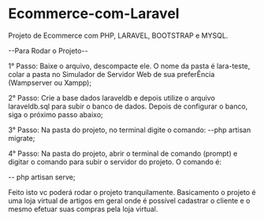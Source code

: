 # Ecommerce-com-Laravel
Projeto de Ecommerce com PHP, LARAVEL, BOOTSTRAP e MYSQL.

--Para Rodar o Projeto--

1° Passo:
Baixe o arquivo, descompacte ele. O nome da pasta é lara-teste, colar a pasta no Simulador de Servidor Web de sua preferÊncia (Wampserver ou Xampp);

2° Passo:
Crie a base dados laraveldb e depois utilize o arquivo laraveldb.sql para subir o banco de dados. Depois de configurar o banco, siga o próximo passo
abaixo;

3° Passo:
Na pasta do projeto, no terminal digite o comando:
--php artisan migrate;

4° Passo:
Na pasta do projeto, abrir o terminal de comando (prompt) e digitar o comando para subir o servidor do projeto. O comando é:

-- php artisan serve;

Feito isto vc poderá rodar o projeto tranquilamente. Basicamento o projeto é uma loja virtual de artigos em geral onde é possível cadastrar o cliente e o mesmo 
efetuar suas compras pela loja virtual.




